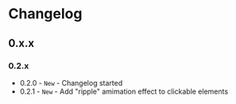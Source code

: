 # Changelog

## 0.x.x

### 0.2.x

- 0.2.0 - `New` - Changelog started 
- 0.2.1 - `New` - Add "ripple" amimation effect to clickable elements
 
